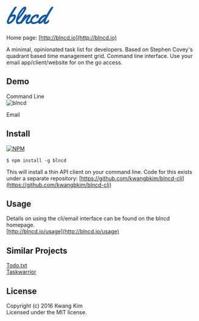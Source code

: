 # ![](/public/assets/readme-logo.png?raw=true)

Home page: [http://blncd.io](http://blncd.io)

A minimal, opinionated task list for developers.  Based on Stephen Covey's quadrant based time management grid.  Command line interface.  Use your email app/client/website for on the go access.

## Demo
Command Line  
![blncd](http://blncd.io/assets/blncd-demo.gif)

Email

## Install

[![NPM](https://nodei.co/npm/blncd.png?downloads=true)](https://nodei.co/npm/blncd/)

```
$ npm install -g blncd
```

This will install a thin API client on your command line.  Code for this exists under a separate repository: [https://github.com/kwangbkim/blncd-cli](https://github.com/kwangbkim/blncd-cli)

## Usage
Details on using the cli/email interface can be found on the blncd homepage.  
[http://blncd.io/usage](http://blncd.io/usage)

## Similar Projects
[Todo.txt](https://github.com/ginatrapani/todo.txt-cli)  
[Taskwarrior](https://taskwarrior.org/)

## License
Copyright (c) 2016 Kwang Kim  
Licensed under the MIT license.
